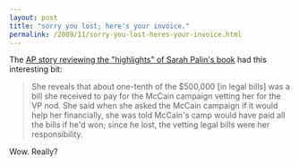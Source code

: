 ```yaml
---
layout: post
title: "sorry you lost; here's your invoice."
permalink: /2009/11/sorry-you-lost-heres-your-invoice.html
---
```


The [AP story reviewing the "highlights" of Sarah Palin's book](http://www.google.com/hostednews/ap/article/ALeqM5jlxDCO3o2Lipkwnit2WjvF0TCa5gD9BU95T00) had this interesting bit:

> She reveals that about one-tenth of the $500,000 \[in legal bills\] was a bill she received to pay for the McCain campaign vetting her for the VP nod. She said when she asked the McCain campaign if it would help her financially, she was told McCain's camp would have paid all the bills if he'd won; since he lost, the vetting legal bills were her responsibility.

Wow. Really?